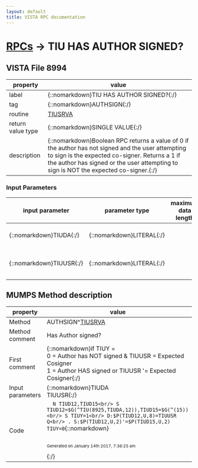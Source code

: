 ```yaml
---
layout: default
title: VISTA RPC documentation
---
```




# [RPCs](TableOfContent.md) &#8594; TIU HAS AUTHOR SIGNED? 


 ## VISTA File 8994 


 property | value 
--- | --- 
 label | {::nomarkdown}TIU HAS AUTHOR SIGNED?{:/}
 tag | {::nomarkdown}AUTHSIGN{:/}
 routine | [TIUSRVA](http://code.osehra.org/dox/Routine_TIUSRVA_source.html)
 return value type | {::nomarkdown}SINGLE VALUE{:/}
 description | {::nomarkdown}Boolean RPC returns a value of 0 if the author has not signed and the user attempting to sign is the expected co-signer.  Returns a 1 if the author has signed or the user attempting to sign is NOT the expected co-signer.{:/}

### Input Parameters

| input parameter | parameter type | maximum data length | required | description | 
| --- | --- | --- | --- | --- | 
| {::nomarkdown}TIUDA{:/} | {::nomarkdown}LITERAL{:/} |  | {::nomarkdown}true{:/} | {::nomarkdown}This is the TIU Document IEN.{:/} | 
| {::nomarkdown}TIUUSR{:/} | {::nomarkdown}LITERAL{:/} |  | {::nomarkdown}true{:/} | {::nomarkdown}This is the DUZ of the user attempting to sign.{:/} | 


## MUMPS Method description

 property | value 
 --- | --- 
 Method | AUTHSIGN^[TIUSRVA](http://code.osehra.org/dox/Routine_TIUSRVA_source.html)
 Method comment | Has Author signed?
 First comment | {::nomarkdown}if TIUY =<br/>0 = Author has NOT signed & TIUUSR = Expected Cosigner<br/>1 = Author HAS signed or TIUUSR '= Expected Cosigner{:/}
 Input parameters | {::nomarkdown}TIUDA<br/>TIUUSR{:/}
 Code | ```  N TIUD12,TIUD15<br/> S TIUD12=$G(^TIU(8925,TIUDA,12)),TIUD15=$G(^(15))<br/> S TIUY=1<br/> D:$P(TIUD12,U,8)=TIUUSR  Q<br/> . S:$P(TIUD12,U,2)'=$P(TIUD15,U,2) TIUY=0```{::nomarkdown} <br/><br/><p style="font-size: 11px">Generated on January 14th 2017, 7:36:25 am</p>{:/}